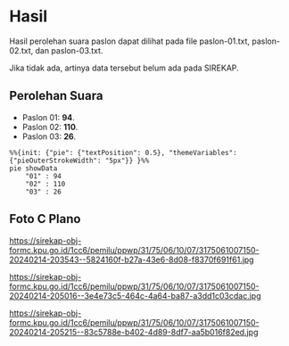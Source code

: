# Hasil

Hasil perolehan suara paslon dapat dilihat pada file paslon-01.txt, paslon-02.txt, dan paslon-03.txt.

Jika tidak ada, artinya data tersebut belum ada pada SIREKAP.

## Perolehan Suara

 * Paslon 01: **94**.
 * Paslon 02: **110**.
 * Paslon 03: **26**.

```mermaid
%%{init: {"pie": {"textPosition": 0.5}, "themeVariables": {"pieOuterStrokeWidth": "5px"}} }%%
pie showData
    "01" : 94
    "02" : 110
    "03" : 26
```
## Foto C Plano

https://sirekap-obj-formc.kpu.go.id/1cc6/pemilu/ppwp/31/75/06/10/07/3175061007150-20240214-203543--5824160f-b27a-43e6-8d08-f8370f691f61.jpg

https://sirekap-obj-formc.kpu.go.id/1cc6/pemilu/ppwp/31/75/06/10/07/3175061007150-20240214-205016--3e4e73c5-464c-4a64-ba87-a3dd1c03cdac.jpg

https://sirekap-obj-formc.kpu.go.id/1cc6/pemilu/ppwp/31/75/06/10/07/3175061007150-20240214-205215--83c5788e-b402-4d89-8df7-aa5b016f82ed.jpg
